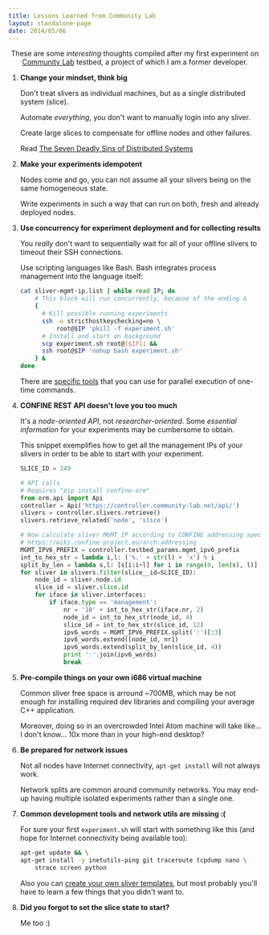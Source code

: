 ```yaml
---
title: Lessons Learned from Community Lab
layout: standalone-page
date: 2014/05/06
---
```


<p class="message" style="text-align:center">
    These are some <em>interesting</em> thoughts compiled after my first experiment on 
    <a href="http://community-lab.net/">Community Lab</a> testbed, a project of which I am a former developer.
</p>


1. **Change your mindset, think big**
    
    Don't treat slivers as individual machines, but as a single distributed system (slice).
    
    Automate *everything*, you don't want to manually login into any sliver.
    
    Create large slices to compensate for offline nodes and other failures.
    
    Read [The Seven Deadly Sins of Distributed Systems](https://www.usenix.org/events/worlds04/tech/full_papers/muir/muir.pdf)


2. **Make your experiments idempotent**

    Nodes come and go, you can not assume all your slivers being on the same homogeneous state.
    
    Write experiments in such a way that can run on both, fresh and already deployed nodes.


3. **Use concurrency for experiment deployment and for collecting results**

    You *really* don't want to sequentially wait for all of your offline slivers to timeout their SSH connections.
    
    Use scripting languages like Bash. Bash integrates process management into the language itself:
    
    ```bash
    cat sliver-mgmt-ip.list | while read IP; do
        # This block will run concurrently, because of the ending &
        {
          # Kill possible running experiments
          ssh -o stricthostkeychecking=no \
              root@$IP 'pkill -f experiment.sh'
          # Install and start on background
          scp experiment.sh root@[$IP]: &&
          ssh root@$IP 'nohup bash experiment.sh'
        } &
    done
    ```
    
    There are [specific tools](http://wiki.confine-project.eu/usage:slice-admin#using_your_slice_all_slivers_for_a_common_task) that you can use for parallel execution of one-time commands.


4. **CONFINE REST API doesn't love you too much**

    It's a *node-oriented API*, not *researcher-oriented*. Some *essential information* for your experiments may be cumbersome to obtain.
    
    This snippet exemplifies how to get all the management IPs of your slivers in order to be able to start with your experiment.
    
    ```python
    SLICE_ID = 249
    
    # API calls
    # Requires "pip install confine-orm"
    from orm.api import Api
    controller = Api('https://controller.community-lab.net/api/')
    slivers = controller.slivers.retrieve()
    slivers.retrieve_related('node', 'slice')
    
    # Now calculate sliver MGMT IP according to CONFINE addressing specs
    # https://wiki.confine-project.eu/arch:addressing
    MGMT_IPV6_PREFIX = controller.testbed_params.mgmt_ipv6_prefix
    int_to_hex_str = lambda i,l: ('%.' + str(l) + 'x') % i
    split_by_len = lambda s,l: [s[i:i+l] for i in range(0, len(s), l)]
    for sliver in slivers.filter(slice__id=SLICE_ID):
        node_id = sliver.node.id
        slice_id = sliver.slice.id
        for iface in sliver.interfaces:
            if iface.type == 'management':
                nr = '10' + int_to_hex_str(iface.nr, 2)
                node_id = int_to_hex_str(node_id, 4)
                slice_id = int_to_hex_str(slice_id, 12)
                ipv6_words = MGMT_IPV6_PREFIX.split(':')[:3]
                ipv6_words.extend([node_id, nr])
                ipv6_words.extend(split_by_len(slice_id, 4))
                print ':'.join(ipv6_words)
                break
    ```


5. **Pre-compile things on your own i686 virtual machine**

    Common sliver free space is arround ~700MB, which may be not enough for installing required dev libraries and compiling your average C++ application.
    
    Moreover, doing so in an overcrowded Intel Atom machine will take like... I don't know... 10x more than in your high-end desktop?


6. **Be prepared for network issues**

    Not all nodes have Internet connectivity, `apt-get install` will not always work.

    Network splits are common around community networks. You may end-up having multiple isolated experiments rather than a single one.


7. **Common development tools and network utils are missing :(**

    For sure your first `experiment.sh` will start with something like this (and hope for Internet connectivity being available too):
    
    ```bash
    apt-get update && \
    apt-get install -y inetutils-ping git traceroute tcpdump nano \
        strace screen python
    ```
    
    Also you can [create your own sliver templates](https://wiki.confine-project.eu/soft:debian-template), but most probably you'll have to learn a few things that you didn't want to.


8. **Did you forgot to set the slice state to start?**
    
    Me too :)
